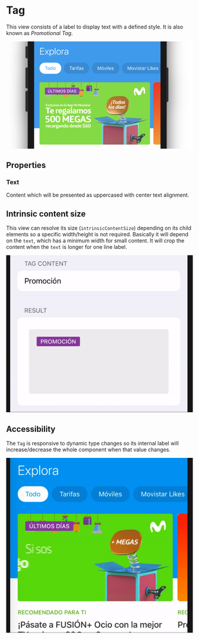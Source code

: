 # Tag

This view consists of a label to display text with a defined style. It is also known as _Promotional Tag_.

![sample](./docs/images/sample.png)

## Properties

### Text

Content which will be presented as uppercased with center text alignment.

## Intrinsic content size

This view can resolve its size (`intrinsicContentSize`) depending on its child elements so a specific width/height is not required. Basically it will depend on the `text`, which has a minimum width for small content. It will crop the content when the `text` is longer for one line label.

![min-max-size](./docs/images/min-max-size.gif)

## Accessibility

The `Tag` is responsive to dynamic type changes so its internal label will increase/decrease the whole component when that value changes.

![accessibility](./docs/images/accessibility.gif)
